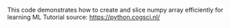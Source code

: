 This code demonstrates how to create and slice numpy array efficiently for learning ML
Tutorial source: https://python.cogsci.nl/
